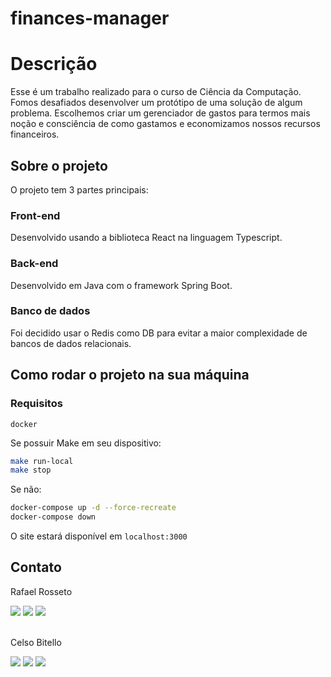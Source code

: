 # finances-manager

# Descrição

Esse é um trabalho realizado para o curso de Ciência da Computação. Fomos desafiados desenvolver um protótipo de uma solução de algum problema. Escolhemos criar um gerenciador de gastos para termos mais noção e consciência de como gastamos e economizamos nossos recursos financeiros.

## Sobre o projeto

O projeto tem 3 partes principais: 

### Front-end

Desenvolvido usando a biblioteca React na linguagem Typescript.

### Back-end

Desenvolvido em Java com o framework Spring Boot.

### Banco de dados

Foi decidido usar o Redis como DB para evitar a maior complexidade de bancos de dados relacionais.

## Como rodar o projeto na sua máquina

### Requisitos

`
docker
`

Se possuir Make em seu dispositivo:

```bash
make run-local
make stop
```

Se não:

```bash
docker-compose up -d --force-recreate
docker-compose down
```

O site estará disponível em `localhost:3000`

## Contato

Rafael Rosseto
<div>
  <a href="https://www.linkedin.com/in/rossetow/" target="_blank"><img src="https://img.shields.io/badge/LinkedIn-0077B5?style=for-the-badge&logo=linkedin&logoColor=white" target="_blank"></a>
  <a href="mailto:rrosseto05@gmail.com" target="_blank"><img src="https://img.shields.io/badge/Gmail-D14836?style=for-the-badge&logo=gmail&logoColor=white" target="_blank"></a>
  <a href="https://www.instagram.com/rossetow.rar/" target="_blank"><img src="https://img.shields.io/badge/Instagram-E4405F?style=for-the-badge&logo=instagram&logoColor=white" target="_blank"></a>
</div>

</br>

Celso Bitello
<div>
  <a href="https://www.linkedin.com/in/celso-bitello-875a6122b/" target="_blank"><img src="https://img.shields.io/badge/LinkedIn-0077B5?style=for-the-badge&logo=linkedin&logoColor=white" target="_blank"></a>
  <a href="mailto:celsokaiiki@gmail.com" target="_blank"><img src="https://img.shields.io/badge/Gmail-D14836?style=for-the-badge&logo=gmail&logoColor=white" target="_blank"></a>
  <a href="https://www.instagram.com/bitello_10/" target="_blank"><img src="https://img.shields.io/badge/Instagram-E4405F?style=for-the-badge&logo=instagram&logoColor=white" target="_blank"></a>
</div>
